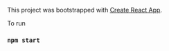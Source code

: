This project was bootstrapped with [Create React App](https://github.com/facebook/create-react-app).

To run
### `npm start`
